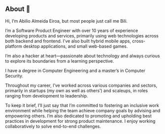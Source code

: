 ## About 👋

Hi, I’m Abilio Almeida Eiroa, but most people just call me Bili.

I’m a Software Product Engineer with over 10 years of experience developing products and services, primarily using web technologies across both backend and frontend. I’ve also built hybrid mobile apps, cross-platform desktop applications, and small web-based games.

I’m also a hacker at heart—passionate about technology and always curious to explore its boundaries from a learning perspective.

I have a degree in Computer Engineering and a master’s in Computer Security.

Throughout my career, I’ve worked across various companies and sectors, primarily in startups (my own as well as others’) and scaleups, in roles ranging from development to leadership.

To keep it brief, I’ll just say that I’m committed to fostering an inclusive work environment while helping the team achieve company goals by advising and empowering others. I’m also dedicated to promoting and upholding best practices in development for strong product maintenance. I enjoy working collaboratively to solve end-to-end challenges.

